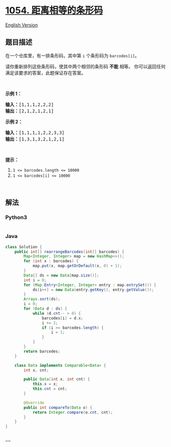 # [1054. 距离相等的条形码](https://leetcode-cn.com/problems/distant-barcodes)

[English Version](/solution/1000-1099/1054.Distant%20Barcodes/README_EN.md)

## 题目描述

<!-- 这里写题目描述 -->
<p>在一个仓库里，有一排条形码，其中第 <code>i</code> 个条形码为&nbsp;<code>barcodes[i]</code>。</p>

<p>请你重新排列这些条形码，使其中两个相邻的条形码 <strong>不能</strong> 相等。 你可以返回任何满足该要求的答案，此题保证存在答案。</p>

<p>&nbsp;</p>

<p><strong>示例 1：</strong></p>

<pre><strong>输入：</strong>[1,1,1,2,2,2]
<strong>输出：</strong>[2,1,2,1,2,1]
</pre>

<p><strong>示例 2：</strong></p>

<pre><strong>输入：</strong>[1,1,1,1,2,2,3,3]
<strong>输出：</strong>[1,3,1,3,2,1,2,1]</pre>

<p>&nbsp;</p>

<p><strong>提示：</strong></p>

<ol>
	<li><code>1 &lt;= barcodes.length &lt;= 10000</code></li>
	<li><code>1 &lt;= barcodes[i] &lt;= 10000</code></li>
</ol>

<p>&nbsp;</p>

## 解法

<!-- 这里可写通用的实现逻辑 -->

<!-- tabs:start -->

### **Python3**

<!-- 这里可写当前语言的特殊实现逻辑 -->

```python

```

### **Java**

<!-- 这里可写当前语言的特殊实现逻辑 -->

```java
class Solution {
    public int[] rearrangeBarcodes(int[] barcodes) {
        Map<Integer, Integer> map = new HashMap<>();
        for (int x : barcodes) {
            map.put(x, map.getOrDefault(x, 0) + 1);
        }
        Data[] ds = new Data[map.size()];
        int i = 0;
        for (Map.Entry<Integer, Integer> entry : map.entrySet()) {
            ds[i++] = new Data(entry.getKey(), entry.getValue());
        }
        Arrays.sort(ds);
        i = 0;
        for (Data d : ds) {
            while (d.cnt-- > 0) {
                barcodes[i] = d.x;
                i += 2;
                if (i >= barcodes.length) {
                    i = 1;
                }
            }
        }
        return barcodes;
    }

    class Data implements Comparable<Data> {
        int x, cnt;

        public Data(int x, int cnt) {
            this.x = x;
            this.cnt = cnt;
        }

        @Override
        public int compareTo(Data o) {
            return Integer.compare(o.cnt, cnt);
        }
    }
}

```

### **...**

```

```

<!-- tabs:end -->
